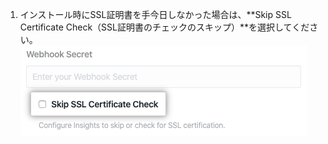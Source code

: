 1. インストール時にSSL証明書を手今日しなかった場合は、**Skip SSL Certificate Check（SSL証明書のチェックのスキップ）**を選択してください。 ![SSL証明書のチェックのスキップのチェックボックス](/assets/images/help/insights/skip-ssl.png)
